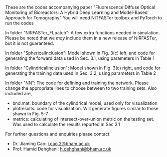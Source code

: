 These are the codes accompanying paper "Fluorescence Diffuse Optical Monitoring of Bioreactors: A Hybrid Deep Learning and Model-Based Approach for Tomography"
You will need NITFASTer toolbox and PyTorch to run the codes

In folder "NIRFASTer_FLpatch":
A few extra functions needed in simulation. Please be noted that we *may* include them in a new release of NIRFASTer, but it is not guaranteed.

In folder "SphericalInclusion":
Model shown in Fig. 3(c) left, and code for generating the forward data used in Sec. 3.1, using parameters in Table 1

In folder "CylindricalInclusion":
Model shown in Fig. 3(c) right, and code for generating the training data used in Sec. 3.2, using parameters in Table 2

In folder "NN":
The code for defining and training the network. Please change the appropriate lines to choose between to two training sets.
Also included are,
- bnd.mat: boundary of the cylindrical model, used only for visualization
- plotresults: code for visualization. Will generate figures similar to those shown in Fig. 5-7
- metrics: calculating of intersect-over-union metric on the testing set. Was used to calculate the results reported in Sec 3.1

For further questions and enquiries please contact:
- Dr. Jiaming Cao: j.cao.2@bham.ac.uk
- Prof. Hamid Dehghani: h.dehghani@bham.ac.uk
